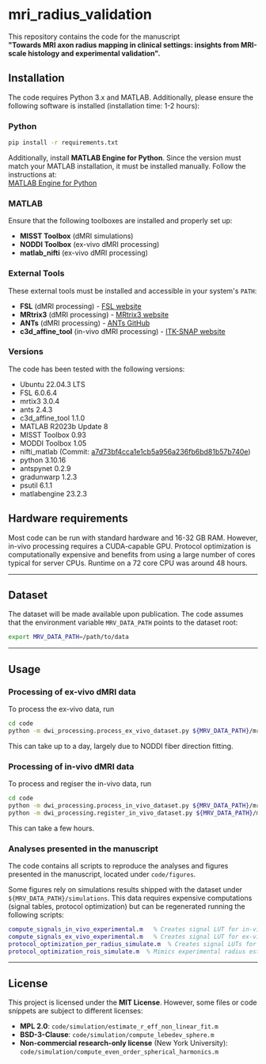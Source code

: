 # mri_radius_validation

This repository contains the code for the manuscript  
**"Towards MRI axon radius mapping in clinical settings: insights from MRI-scale histology and experimental validation".**

## Installation
The code requires Python 3.x and MATLAB. Additionally, please ensure the following software is installed (installation time: 1-2 hours):

### Python
```bash
pip install -r requirements.txt
```

Additionally, install **MATLAB Engine for Python**. Since the version must match your MATLAB installation, it must be installed manually. Follow the instructions at:  
[MATLAB Engine for Python](https://pypi.org/project/matlabengine)

### MATLAB
Ensure that the following toolboxes are installed and properly set up:
- **MISST Toolbox** (dMRI simulations)
- **NODDI Toolbox** (ex-vivo dMRI processing)
- **matlab_nifti** (ex-vivo dMRI processing)

### External Tools
These external tools must be installed and accessible in your system's `PATH`:
- **FSL** (dMRI processing) - [FSL website](https://fsl.fmrib.ox.ac.uk/fsl)
- **MRtrix3** (dMRI processing) - [MRtrix3 website](https://www.mrtrix.org)
- **ANTs** (dMRI processing) - [ANTs GitHub](https://github.com/ANTsX/ANTs)
- **c3d_affine_tool** (in-vivo dMRI processing) - [ITK-SNAP website](http://www.itksnap.org/pmwiki/pmwiki.php?n=Downloads.C3D)

### Versions
The code has been tested with the following versions:
- Ubuntu 22.04.3 LTS
- FSL 6.0.6.4
- mrtix3 3.0.4
- ants 2.4.3
- c3d_affine_tool 1.1.0
- MATLAB R2023b Update 8
- MISST Toolbox 0.93
- MODDI Toolbox 1.05
- nifti_matlab (Commit: [a7d73bf4cca1e1cb5a956a236fb6bd81b57b740e](https://github.com/NIFTI-Imaging/nifti_matlab/tree/a7d73bf4cca1e1cb5a956a236fb6bd81b57b740e))
- python 3.10.16
- antspynet 0.2.9
- gradunwarp 1.2.3
- psutil 6.1.1
- matlabengine 23.2.3

## Hardware requirements
Most code can be run with standard hardware and 16-32 GB RAM. However, in-vivo processing requires a CUDA-capable GPU. Protocol optimization is computationally expensive and benefits from using a large number of cores typical for server CPUs. Runtime on a 72 core CPU was around 48 hours.

---
## Dataset
The dataset will be made available upon publication. The code assumes that the environment variable `MRV_DATA_PATH` points to the dataset root:

```bash
export MRV_DATA_PATH=/path/to/data
```
---

## Usage

### Processing of ex-vivo dMRI data
To process the ex-vivo data, run 
```bash
cd code
python -m dwi_processing.process_ex_vivo_dataset.py ${MRV_DATA_PATH}/mri_ex_vivo/processed
```
This can take up to a day, largely due to NODDI fiber direction fitting.

### Processing of in-vivo dMRI data
To process and regiser the in-vivo data, run 
```bash
cd code
python -m dwi_processing.process_in_vivo_dataset.py ${MRV_DATA_PATH}/mri_in_vivo/processed
python -m dwi_processing.register_in_vivo_dataset.py ${MRV_DATA_PATH}/mri_in_vivo/processed
```
This can take a few hours.

### Analyses presented in the manuscript
The code contains all scripts to reproduce the analyses and figures presented in the manuscript, located under `code/figures`. 

Some figures rely on simulations results shipped with the dataset under `${MRV_DATA_PATH}/simulations`. This data requires expensive computations (signal tables, protocol optimization) but can be regenerated running the following scripts:
```matlab
compute_signals_in_vivo_experimental.m   % Creates signal LUT for in-vivo dMRI simulations of experimental protocol
compute_signals_ex_vivo_experimental.m   % Creates signal LUT for ex-vivo dMRI simulations of experimental protocol
protocol_optimization_per_radius_simulate.m  % Creates signal LUTs for in-vivo protocol optimization
protocol_optimization_rois_simulate.m  % Mimics experimental radius estimation for in-vivo protocol candidates
```
---

## License
This project is licensed under the **MIT License**. However, some files or code snippets are subject to different licenses:
- **MPL 2.0**: `code/simulation/estimate_r_eff_non_linear_fit.m`
- **BSD-3-Clause**: `code/simulation/compute_lebedev_sphere.m`
- **Non-commercial research-only license** (New York University): `code/simulation/compute_even_order_spherical_harmonics.m`
